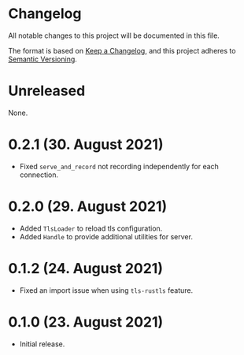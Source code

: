 # Changelog

All notable changes to this project will be documented in this file.

The format is based on [Keep a Changelog](https://keepachangelog.com/en/1.0.0/),
and this project adheres to [Semantic Versioning](https://semver.org/spec/v2.0.0.html).

# Unreleased

None.

# 0.2.1 (30. August 2021)

- Fixed `serve_and_record` not recording independently for each connection.

# 0.2.0 (29. August 2021)

- Added `TlsLoader` to reload tls configuration.
- Added `Handle` to provide additional utilities for server.

# 0.1.2 (24. August 2021)

- Fixed an import issue when using `tls-rustls` feature.

# 0.1.0 (23. August 2021)

- Initial release.
